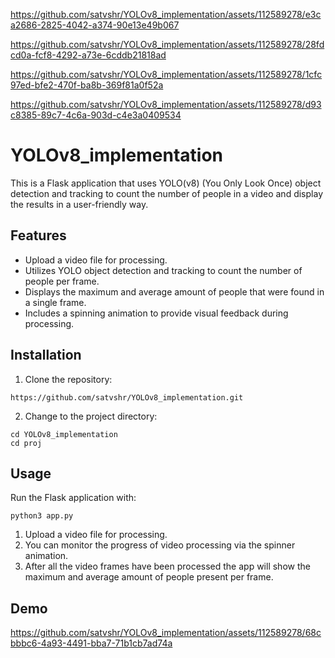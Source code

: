 
https://github.com/satvshr/YOLOv8_implementation/assets/112589278/e3ca2686-2825-4042-a374-90e13e49b067

https://github.com/satvshr/YOLOv8_implementation/assets/112589278/28fdcd0a-fcf8-4292-a73e-6cddb21818ad

https://github.com/satvshr/YOLOv8_implementation/assets/112589278/1cfc97ed-bfe2-470f-ba8b-369f81a0f52a

https://github.com/satvshr/YOLOv8_implementation/assets/112589278/d93c8385-89c7-4c6a-903d-c4e3a0409534
# YOLOv8_implementation

This is a Flask application that uses YOLO(v8) (You Only Look Once) object detection and tracking to count the number of people in a video and display the results in a user-friendly way.

## Features

- Upload a video file for processing.
- Utilizes YOLO object detection and tracking to count the number of people per frame.
- Displays the maximum and average amount of people that were found in a single frame.
- Includes a spinning animation to provide visual feedback during processing.

## Installation

1. Clone the repository:

```
https://github.com/satvshr/YOLOv8_implementation.git
``` 


2. Change to the project directory:

```
cd YOLOv8_implementation
cd proj
```

## Usage

Run the Flask application with:

```
python3 app.py
```


1. Upload a video file for processing.
2. You can monitor the progress of video processing via the spinner animation.
3. After all the video frames have been processed the app will show the maximum and average amount of people present per frame.

## Demo
https://github.com/satvshr/YOLOv8_implementation/assets/112589278/68cbbbc6-4a93-4491-bba7-71b1cb7ad74a
